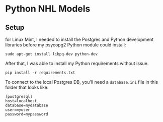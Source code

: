 # Python NHL Models

## Setup

for Linux Mint, I needed to install the Postgres and Python development libraries before my psycopg2 Python module could
install:

    sudo apt-get install libpq-dev python-dev

After that, I was able to install my Python requirements without issue.

    pip install -r requirements.txt

To connect to the local Postgres DB, you'll need a `database.ini` file in this folder that looks like:

    [postgresql]
    host=localhost
    database=mydatabase
    user=myuser
    password=mypassword


